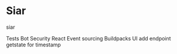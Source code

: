 # Siar
siar

Tests
Bot
Security
React
Event sourcing
Buildpacks 
UI
add endpoint getstate for timestamp
